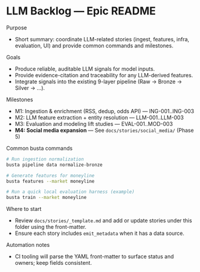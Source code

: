 # LLM Backlog — Epic README

Purpose
- Short summary: coordinate LLM-related stories (ingest, features, infra, evaluation, UI) and provide common commands and milestones.

Goals
- Produce reliable, auditable LLM signals for model inputs.
- Provide evidence-citation and traceability for any LLM-derived features.
- Integrate signals into the existing 9-layer pipeline (Raw → Bronze → Silver → ...).

Milestones
- M1: Ingestion & enrichment (RSS, dedup, odds API) — ING-001..ING-003
- M2: LLM feature extraction + entity resolution — LLM-001..LLM-003
- M3: Evaluation and modeling lift studies — EVAL-001..MOD-003
- **M4: Social media expansion** — See `docs/stories/social_media/` (Phase 5)

Common busta commands

```bash
# Run ingestion normalization
busta pipeline data normalize-bronze

# Generate features for moneyline
busta features --market moneyline

# Run a quick local evaluation harness (example)
busta train --market moneyline
```

Where to start
- Review `docs/stories/_template.md` and add or update stories under this folder using the front-matter.
- Ensure each story includes `emit_metadata` when it has a data source.

Automation notes
- CI tooling will parse the YAML front-matter to surface status and owners; keep fields consistent.

